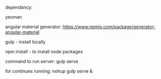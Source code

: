 dependancy: 

yeoman 

angular material generator: https://www.npmjs.com/package/generator-angular-material

gulp - install locally 

npm install - to install node packages

command to run server: gulp serve 

for continues running: nohup gulp serve & 

